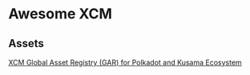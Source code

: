 # Awesome XCM

## Assets

[XCM Global Asset Registry (GAR) for Polkadot and Kusama Ecosystem](https://github.com/colorfulnotion/xcm-global-registry)
